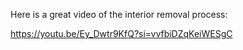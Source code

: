 Here is a great video of the interior removal process:

https://youtu.be/Ey_Dwtr9KfQ?si=vvfbiDZqKeiWESgC
